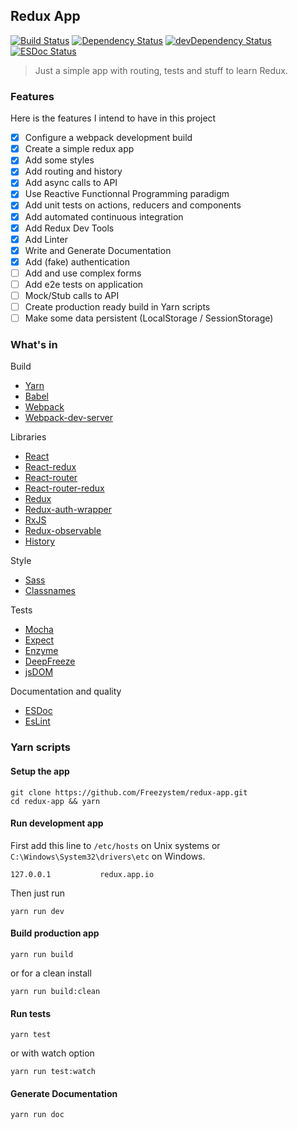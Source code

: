 ## Redux App

[![Build Status](https://semaphoreci.com/api/v1/freezystem/redux-app/branches/master/shields_badge.svg)](https://semaphoreci.com/freezystem/redux-app)
[![Dependency Status](https://david-dm.org/freezystem/redux-app.svg)](https://david-dm.org/freezystem/redux-app)
[![devDependency Status](https://david-dm.org/freezystem/redux-app/dev-status.svg)](https://david-dm.org/freezystem/redux-app#info=devDependencies)
[![ESDoc Status](https://doc.esdoc.org/github.com/Freezystem/redux-app/badge.svg)](https://doc.esdoc.org/github.com/Freezystem/redux-app/)

> Just a simple app with routing, tests and stuff to learn Redux.

### Features

Here is the features I intend to have in this project
- [x] Configure a webpack development build
- [x] Create a simple redux app
- [x] Add some styles
- [x] Add routing and history
- [x] Add async calls to API
- [x] Use Reactive Functionnal Programming paradigm
- [x] Add unit tests on actions, reducers and components
- [x] Add automated continuous integration
- [x] Add Redux Dev Tools
- [x] Add Linter
- [x] Write and Generate Documentation
- [x] Add (fake) authentication
- [ ] Add and use complex forms
- [ ] Add e2e tests on application
- [ ] Mock/Stub calls to API
- [ ] Create production ready build in Yarn scripts
- [ ] Make some data persistent (LocalStorage / SessionStorage)

### What's in

Build 
- [Yarn](https://github.com/yarnpkg/yarn)
- [Babel](https://github.com/babel/babel)
- [Webpack](https://github.com/webpack/webpack)
- [Webpack-dev-server](https://github.com/webpack/webpack-dev-server)

Libraries
- [React](https://github.com/facebook/react)
- [React-redux](https://github.com/reactjs/react-redux)
- [React-router](https://github.com/reactjs/react-router)
- [React-router-redux](https://github.com/reactjs/react-router-redux)
- [Redux](https://github.com/reactjs/redux)
- [Redux-auth-wrapper](https://github.com/mjrussell/redux-auth-wrapper)
- [RxJS](https://github.com/ReactiveX/RxJS)
- [Redux-observable](https://github.com/redux-observable/redux-observable)
- [History](https://github.com/mjackson/history)

Style
- [Sass](https://github.com/sass/sass)
- [Classnames](https://github.com/JedWatson/classnames)

Tests
- [Mocha](https://github.com/mochajs/mocha)
- [Expect](https://github.com/mjackson/expect)
- [Enzyme](https://github.com/airbnb/enzyme)
- [DeepFreeze](https://github.com/substack/deep-freeze)
- [jsDOM](https://github.com/tmpvar/jsdom)

Documentation and quality

- [ESDoc](https://esdoc.org)
- [EsLint](http://eslint.org)

### Yarn scripts

#### Setup the app
```
git clone https://github.com/Freezystem/redux-app.git
cd redux-app && yarn
```

#### Run development app
First add this line to `/etc/hosts` on Unix systems or `C:\Windows\System32\drivers\etc` on Windows.
```
127.0.0.1           redux.app.io
```
Then just run
```
yarn run dev
```

#### Build production app
```
yarn run build
```

or for a clean install
```
yarn run build:clean
```

#### Run tests
```
yarn test
```
or with watch option
```
yarn run test:watch
```

#### Generate Documentation
```
yarn run doc
```